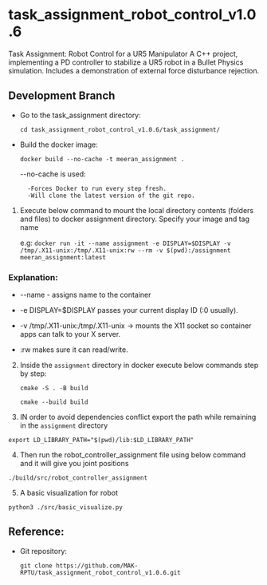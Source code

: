 # task_assignment_robot_control_v1.0.6
Task Assignment: Robot Control for a UR5 Manipulator A C++ project, implementing a PD controller to stabilize a UR5 robot in a Bullet Physics simulation. Includes a demonstration of external force disturbance rejection.

## Development Branch

- Go to the task_assignment directory:

    `cd task_assignment_robot_control_v1.0.6/task_assignment/`

- Build the docker image:

    `docker build --no-cache -t meeran_assignment .`

    --no-cache is used:

        -Forces Docker to run every step fresh.
        -Will clone the latest version of the git repo.


1. Execute below command to mount the local directory contents (folders and files) to docker assignment directory. Specify your image and tag name

    <!-- `docker run -it --name assignment -e DISPLAY=$DISPLAY -v /tmp/.X11-unix:/tmp/.X11-unix:rw meeran_assignment` -->

    <!-- `docker run -it --name <container_name> --rm -v $(pwd):/assignment <image_name>:<tag_name>` -->

    e.g: `docker run -it --name assignment -e DISPLAY=$DISPLAY -v /tmp/.X11-unix:/tmp/.X11-unix:rw --rm -v $(pwd):/assignment meeran_assignment:latest`

### Explanation:

- --name - assigns name to the container
- -e DISPLAY=$DISPLAY passes your current display ID (:0 usually).

- -v /tmp/.X11-unix:/tmp/.X11-unix → mounts the X11 socket so container apps can talk to your X server.

- :rw makes sure it can read/write.

2. Inside the `assignment` directory in docker execute below commands step by step:

    `cmake -S . -B build`

    `cmake --build build`

3. IN order to avoid dependencies conflict export the path while remaining in the `assignment` directory

`export LD_LIBRARY_PATH="$(pwd)/lib:$LD_LIBRARY_PATH"`

4. Then run the robot_controller_assignment file using below command and it will give you joint positions

`./build/src/robot_controller_assignment `

5. A basic visualization for robot

`python3 ./src/basic_visualize.py`


## Reference:

- Git repository:

    `git clone https://github.com/MAK-RPTU/task_assignment_robot_control_v1.0.6.git`